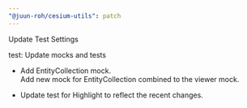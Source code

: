 ```yaml
---
"@juun-roh/cesium-utils": patch
---
```


Update Test Settings

test: Update mocks and tests

* Add EntityCollection mock.  
Add new mock for EntityCollection combined to the viewer mock.

* Update test for Highlight to reflect the recent changes.
